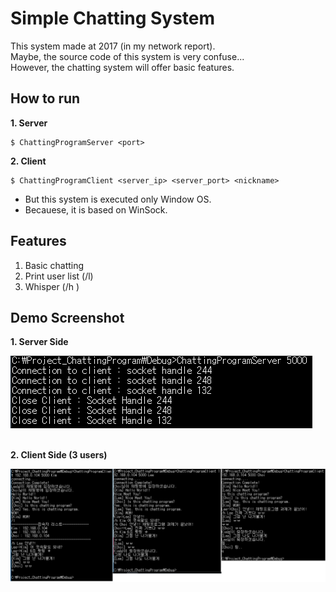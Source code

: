 # Simple Chatting System

This system made at 2017 (in my network report).<br/> 
Maybe, the source code of this system is very confuse...</br>
However, the chatting system will offer basic features.</br>


## How to run

**1. Server**

```
$ ChattingProgramServer <port>
```

**2. Client**
```
$ ChattingProgramClient <server_ip> <server_port> <nickname>
```

- But this system is executed only Window OS.
- Becauese, it is based on WinSock.


## Features

1. Basic chatting
2. Print user list (/l)
3. Whisper (/h <user> <text>)



## Demo Screenshot

**1. Server Side**

<img src="https://github.com/KeonHeeLee/simple-chatting-system/blob/master/.readme/server.png?raw=true">

<br/>
<br/>

**2. Client Side (3 users)**

<img src="https://github.com/KeonHeeLee/simple-chatting-system/blob/master/.readme/client.png?raw=true">

<br/>
<br/>

